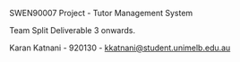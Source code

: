 SWEN90007 Project - Tutor Management System

Team Split Deliverable 3 onwards.

Karan Katnani - 920130 - kkatnani@student.unimelb.edu.au
